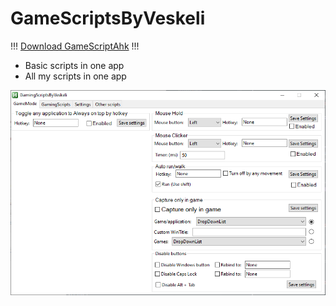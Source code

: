 # GameScriptsByVeskeli

!!! [Download GameScriptAhk](https://github.com/veskeli/GameScriptsByVeskeli/releases/download/0.22/GameScripts.ahk) !!!

+ Basic scripts in one app
+ All my scripts in one app

![Preview](https://raw.githubusercontent.com/veskeli/GameScriptsByVeskeli/main/GamingSciptPicture.png)
